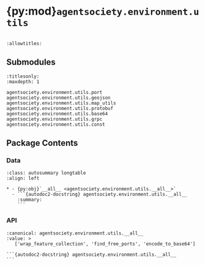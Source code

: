# {py:mod}`agentsociety.environment.utils`

```{py:module} agentsociety.environment.utils
```

```{autodoc2-docstring} agentsociety.environment.utils
:allowtitles:
```

## Submodules

```{toctree}
:titlesonly:
:maxdepth: 1

agentsociety.environment.utils.port
agentsociety.environment.utils.geojson
agentsociety.environment.utils.map_utils
agentsociety.environment.utils.protobuf
agentsociety.environment.utils.base64
agentsociety.environment.utils.grpc
agentsociety.environment.utils.const
```

## Package Contents

### Data

````{list-table}
:class: autosummary longtable
:align: left

* - {py:obj}`__all__ <agentsociety.environment.utils.__all__>`
  - ```{autodoc2-docstring} agentsociety.environment.utils.__all__
    :summary:
    ```
````

### API

````{py:data} __all__
:canonical: agentsociety.environment.utils.__all__
:value: >
   ['wrap_feature_collection', 'find_free_ports', 'encode_to_base64']

```{autodoc2-docstring} agentsociety.environment.utils.__all__
```

````
